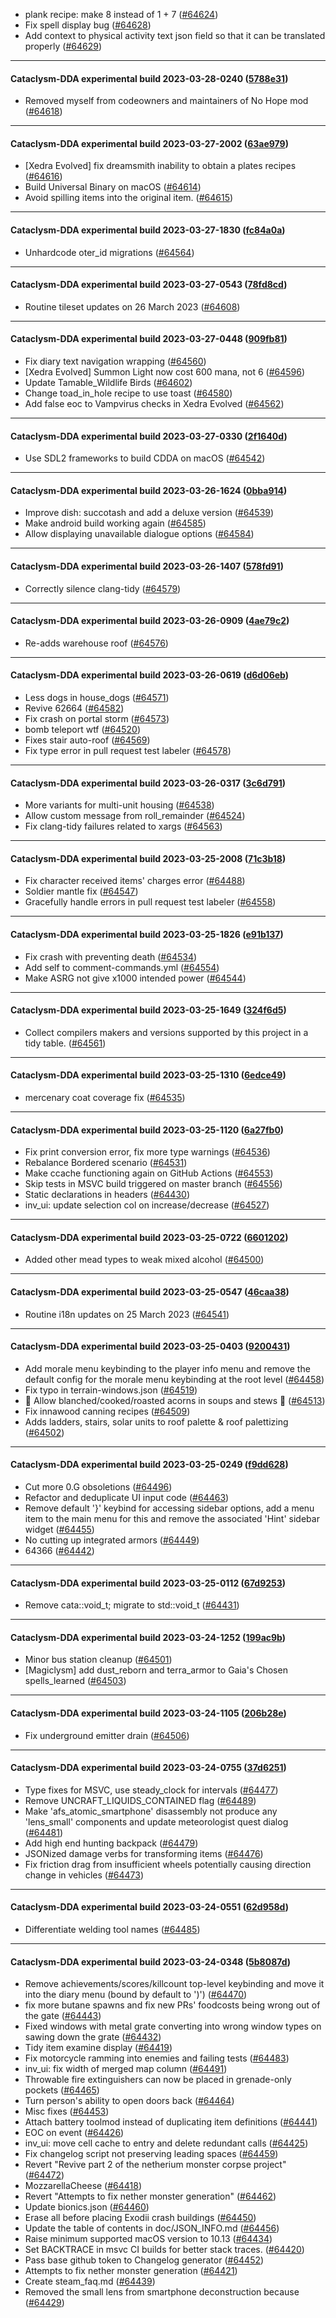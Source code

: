 * plank recipe: make 8 instead of 1 + 7 ([#64624](https://github.com/CleverRaven/Cataclysm-DDA/pull/64624))
* Fix spell display bug ([#64628](https://github.com/CleverRaven/Cataclysm-DDA/pull/64628))
* Add context to physical activity text json field so that it can be translated properly ([#64629](https://github.com/CleverRaven/Cataclysm-DDA/pull/64629))

---

#### Cataclysm-DDA experimental build 2023-03-28-0240 ([5788e31](https://github.com/CleverRaven/Cataclysm-DDA/releases/tag/cdda-experimental-2023-03-28-0240))

* Removed myself from codeowners and maintainers of No Hope mod ([#64618](https://github.com/CleverRaven/Cataclysm-DDA/pull/64618))

---

#### Cataclysm-DDA experimental build 2023-03-27-2002 ([63ae979](https://github.com/CleverRaven/Cataclysm-DDA/releases/tag/cdda-experimental-2023-03-27-2002))

* [Xedra Evolved] fix dreamsmith inability to obtain a plates recipes ([#64616](https://github.com/CleverRaven/Cataclysm-DDA/pull/64616))
* Build Universal Binary on macOS ([#64614](https://github.com/CleverRaven/Cataclysm-DDA/pull/64614))
* Avoid spilling items into the original item. ([#64615](https://github.com/CleverRaven/Cataclysm-DDA/pull/64615))

---

#### Cataclysm-DDA experimental build 2023-03-27-1830 ([fc84a0a](https://github.com/CleverRaven/Cataclysm-DDA/releases/tag/cdda-experimental-2023-03-27-1830))

* Unhardcode oter_id migrations ([#64564](https://github.com/CleverRaven/Cataclysm-DDA/pull/64564))

---

#### Cataclysm-DDA experimental build 2023-03-27-0543 ([78fd8cd](https://github.com/CleverRaven/Cataclysm-DDA/releases/tag/cdda-experimental-2023-03-27-0543))

* Routine tileset updates on 26 March 2023 ([#64608](https://github.com/CleverRaven/Cataclysm-DDA/pull/64608))

---

#### Cataclysm-DDA experimental build 2023-03-27-0448 ([909fb81](https://github.com/CleverRaven/Cataclysm-DDA/releases/tag/cdda-experimental-2023-03-27-0448))

* Fix diary text navigation wrapping ([#64560](https://github.com/CleverRaven/Cataclysm-DDA/pull/64560))
* [Xedra Evolved] Summon Light now cost 600 mana, not 6 ([#64596](https://github.com/CleverRaven/Cataclysm-DDA/pull/64596))
* Update Tamable_Wildlife Birds ([#64602](https://github.com/CleverRaven/Cataclysm-DDA/pull/64602))
* Change toad_in_hole recipe to use toast ([#64580](https://github.com/CleverRaven/Cataclysm-DDA/pull/64580))
* Add false eoc to Vampvirus checks in Xedra Evolved ([#64562](https://github.com/CleverRaven/Cataclysm-DDA/pull/64562))

---

#### Cataclysm-DDA experimental build 2023-03-27-0330 ([2f1640d](https://github.com/CleverRaven/Cataclysm-DDA/releases/tag/cdda-experimental-2023-03-27-0330))

* Use SDL2 frameworks to build CDDA on macOS ([#64542](https://github.com/CleverRaven/Cataclysm-DDA/pull/64542))

---

#### Cataclysm-DDA experimental build 2023-03-26-1624 ([0bba914](https://github.com/CleverRaven/Cataclysm-DDA/releases/tag/cdda-experimental-2023-03-26-1624))

* Improve dish: succotash and add a deluxe version ([#64539](https://github.com/CleverRaven/Cataclysm-DDA/pull/64539))
* Make android build working again ([#64585](https://github.com/CleverRaven/Cataclysm-DDA/pull/64585))
* Allow displaying unavailable dialogue options ([#64584](https://github.com/CleverRaven/Cataclysm-DDA/pull/64584))

---

#### Cataclysm-DDA experimental build 2023-03-26-1407 ([578fd91](https://github.com/CleverRaven/Cataclysm-DDA/releases/tag/cdda-experimental-2023-03-26-1407))

* Correctly silence clang-tidy ([#64579](https://github.com/CleverRaven/Cataclysm-DDA/pull/64579))

---

#### Cataclysm-DDA experimental build 2023-03-26-0909 ([4ae79c2](https://github.com/CleverRaven/Cataclysm-DDA/releases/tag/cdda-experimental-2023-03-26-0909))

* Re-adds warehouse roof ([#64576](https://github.com/CleverRaven/Cataclysm-DDA/pull/64576))

---

#### Cataclysm-DDA experimental build 2023-03-26-0619 ([d6d06eb](https://github.com/CleverRaven/Cataclysm-DDA/releases/tag/cdda-experimental-2023-03-26-0619))

* Less dogs in house_dogs ([#64571](https://github.com/CleverRaven/Cataclysm-DDA/pull/64571))
* Revive 62664 ([#64582](https://github.com/CleverRaven/Cataclysm-DDA/pull/64582))
* Fix crash on portal storm ([#64573](https://github.com/CleverRaven/Cataclysm-DDA/pull/64573))
* bomb teleport wtf ([#64520](https://github.com/CleverRaven/Cataclysm-DDA/pull/64520))
* Fixes stair auto-roof ([#64569](https://github.com/CleverRaven/Cataclysm-DDA/pull/64569))
* Fix type error in pull request test labeler ([#64578](https://github.com/CleverRaven/Cataclysm-DDA/pull/64578))

---

#### Cataclysm-DDA experimental build 2023-03-26-0317 ([3c6d791](https://github.com/CleverRaven/Cataclysm-DDA/releases/tag/cdda-experimental-2023-03-26-0317))

* More variants for multi-unit housing ([#64538](https://github.com/CleverRaven/Cataclysm-DDA/pull/64538))
* Allow custom message from roll_remainder ([#64524](https://github.com/CleverRaven/Cataclysm-DDA/pull/64524))
* Fix clang-tidy failures related to xargs ([#64563](https://github.com/CleverRaven/Cataclysm-DDA/pull/64563))

---

#### Cataclysm-DDA experimental build 2023-03-25-2008 ([71c3b18](https://github.com/CleverRaven/Cataclysm-DDA/releases/tag/cdda-experimental-2023-03-25-2008))

* Fix character received items' charges error ([#64488](https://github.com/CleverRaven/Cataclysm-DDA/pull/64488))
* Soldier mantle fix ([#64547](https://github.com/CleverRaven/Cataclysm-DDA/pull/64547))
* Gracefully handle errors in pull request test labeler ([#64558](https://github.com/CleverRaven/Cataclysm-DDA/pull/64558))

---

#### Cataclysm-DDA experimental build 2023-03-25-1826 ([e91b137](https://github.com/CleverRaven/Cataclysm-DDA/releases/tag/cdda-experimental-2023-03-25-1826))

* Fix crash with preventing death ([#64534](https://github.com/CleverRaven/Cataclysm-DDA/pull/64534))
* Add self to comment-commands.yml ([#64554](https://github.com/CleverRaven/Cataclysm-DDA/pull/64554))
* Make ASRG not give x1000 intended power ([#64544](https://github.com/CleverRaven/Cataclysm-DDA/pull/64544))

---

#### Cataclysm-DDA experimental build 2023-03-25-1649 ([324f6d5](https://github.com/CleverRaven/Cataclysm-DDA/releases/tag/cdda-experimental-2023-03-25-1649))

* Collect compilers makers and versions supported by this project in a tidy table. ([#64561](https://github.com/CleverRaven/Cataclysm-DDA/pull/64561))

---

#### Cataclysm-DDA experimental build 2023-03-25-1310 ([6edce49](https://github.com/CleverRaven/Cataclysm-DDA/releases/tag/cdda-experimental-2023-03-25-1310))

* mercenary coat coverage fix ([#64535](https://github.com/CleverRaven/Cataclysm-DDA/pull/64535))

---

#### Cataclysm-DDA experimental build 2023-03-25-1120 ([6a27fb0](https://github.com/CleverRaven/Cataclysm-DDA/releases/tag/cdda-experimental-2023-03-25-1120))

* Fix print conversion error, fix more type warnings ([#64536](https://github.com/CleverRaven/Cataclysm-DDA/pull/64536))
* Rebalance Bordered scenario ([#64531](https://github.com/CleverRaven/Cataclysm-DDA/pull/64531))
* Make ccache functioning again on GitHub Actions ([#64553](https://github.com/CleverRaven/Cataclysm-DDA/pull/64553))
* Skip tests in MSVC build triggered on master branch ([#64556](https://github.com/CleverRaven/Cataclysm-DDA/pull/64556))
* Static declarations in headers ([#64430](https://github.com/CleverRaven/Cataclysm-DDA/pull/64430))
* inv_ui: update selection col on increase/decrease ([#64527](https://github.com/CleverRaven/Cataclysm-DDA/pull/64527))

---

#### Cataclysm-DDA experimental build 2023-03-25-0722 ([6601202](https://github.com/CleverRaven/Cataclysm-DDA/releases/tag/cdda-experimental-2023-03-25-0722))

* Added other mead types to weak mixed alcohol ([#64500](https://github.com/CleverRaven/Cataclysm-DDA/pull/64500))

---

#### Cataclysm-DDA experimental build 2023-03-25-0547 ([46caa38](https://github.com/CleverRaven/Cataclysm-DDA/releases/tag/cdda-experimental-2023-03-25-0547))

* Routine i18n updates on 25 March 2023 ([#64541](https://github.com/CleverRaven/Cataclysm-DDA/pull/64541))

---

#### Cataclysm-DDA experimental build 2023-03-25-0403 ([9200431](https://github.com/CleverRaven/Cataclysm-DDA/releases/tag/cdda-experimental-2023-03-25-0403))

* Add morale menu keybinding to the player info menu and remove the default config for the morale menu keybinding at the root level ([#64458](https://github.com/CleverRaven/Cataclysm-DDA/pull/64458))
* Fix typo in terrain-windows.json ([#64519](https://github.com/CleverRaven/Cataclysm-DDA/pull/64519))
* 🌰 Allow blanched/cooked/roasted acorns in soups and stews 🍲 ([#64513](https://github.com/CleverRaven/Cataclysm-DDA/pull/64513))
* Fix innawood canning recipes ([#64509](https://github.com/CleverRaven/Cataclysm-DDA/pull/64509))
* Adds ladders, stairs, solar units to roof palette & roof palettizing ([#64502](https://github.com/CleverRaven/Cataclysm-DDA/pull/64502))

---

#### Cataclysm-DDA experimental build 2023-03-25-0249 ([f9dd628](https://github.com/CleverRaven/Cataclysm-DDA/releases/tag/cdda-experimental-2023-03-25-0249))

* Cut more 0.G obsoletions ([#64496](https://github.com/CleverRaven/Cataclysm-DDA/pull/64496))
* Refactor and deduplicate UI input code ([#64463](https://github.com/CleverRaven/Cataclysm-DDA/pull/64463))
* Remove default '}' keybind for accessing sidebar options, add a menu item to the main menu for this and remove the associated 'Hint' sidebar widget ([#64455](https://github.com/CleverRaven/Cataclysm-DDA/pull/64455))
* No cutting up integrated armors ([#64449](https://github.com/CleverRaven/Cataclysm-DDA/pull/64449))
* 64366 ([#64442](https://github.com/CleverRaven/Cataclysm-DDA/pull/64442))

---

#### Cataclysm-DDA experimental build 2023-03-25-0112 ([67d9253](https://github.com/CleverRaven/Cataclysm-DDA/releases/tag/cdda-experimental-2023-03-25-0112))

* Remove cata::void_t; migrate to std::void_t ([#64431](https://github.com/CleverRaven/Cataclysm-DDA/pull/64431))

---

#### Cataclysm-DDA experimental build 2023-03-24-1252 ([199ac9b](https://github.com/CleverRaven/Cataclysm-DDA/releases/tag/cdda-experimental-2023-03-24-1252))

* Minor bus station cleanup ([#64501](https://github.com/CleverRaven/Cataclysm-DDA/pull/64501))
* [Magiclysm] add dust_reborn and terra_armor to Gaia's Chosen spells_learned ([#64503](https://github.com/CleverRaven/Cataclysm-DDA/pull/64503))

---

#### Cataclysm-DDA experimental build 2023-03-24-1105 ([206b28e](https://github.com/CleverRaven/Cataclysm-DDA/releases/tag/cdda-experimental-2023-03-24-1105))

* Fix underground emitter drain ([#64506](https://github.com/CleverRaven/Cataclysm-DDA/pull/64506))

---

#### Cataclysm-DDA experimental build 2023-03-24-0755 ([37d6251](https://github.com/CleverRaven/Cataclysm-DDA/releases/tag/cdda-experimental-2023-03-24-0755))

* Type fixes for MSVC, use steady_clock for intervals ([#64477](https://github.com/CleverRaven/Cataclysm-DDA/pull/64477))
* Remove UNCRAFT_LIQUIDS_CONTAINED flag ([#64489](https://github.com/CleverRaven/Cataclysm-DDA/pull/64489))
* Make 'afs_atomic_smartphone' disassembly not produce any 'lens_small' components and update meteorologist quest dialog ([#64481](https://github.com/CleverRaven/Cataclysm-DDA/pull/64481))
* Add high end hunting backpack ([#64479](https://github.com/CleverRaven/Cataclysm-DDA/pull/64479))
* JSONized damage verbs for transforming items ([#64476](https://github.com/CleverRaven/Cataclysm-DDA/pull/64476))
* Fix friction drag from insufficient wheels potentially causing direction change in vehicles ([#64473](https://github.com/CleverRaven/Cataclysm-DDA/pull/64473))

---

#### Cataclysm-DDA experimental build 2023-03-24-0551 ([62d958d](https://github.com/CleverRaven/Cataclysm-DDA/releases/tag/cdda-experimental-2023-03-24-0551))

* Differentiate welding tool names ([#64485](https://github.com/CleverRaven/Cataclysm-DDA/pull/64485))

---

#### Cataclysm-DDA experimental build 2023-03-24-0348 ([5b8087d](https://github.com/CleverRaven/Cataclysm-DDA/releases/tag/cdda-experimental-2023-03-24-0348))

* Remove achievements/scores/killcount top-level keybinding and move it into the diary menu (bound by default to ')') ([#64470](https://github.com/CleverRaven/Cataclysm-DDA/pull/64470))
* fix more butane spawns and fix new PRs' foodcosts being wrong out of the gate ([#64443](https://github.com/CleverRaven/Cataclysm-DDA/pull/64443))
* Fixed windows with metal grate converting into wrong window types on sawing down the grate ([#64432](https://github.com/CleverRaven/Cataclysm-DDA/pull/64432))
* Tidy item examine display ([#64419](https://github.com/CleverRaven/Cataclysm-DDA/pull/64419))
* Fix motorcycle ramming into enemies and failing tests ([#64483](https://github.com/CleverRaven/Cataclysm-DDA/pull/64483))
* inv_ui: fix width of merged map column ([#64491](https://github.com/CleverRaven/Cataclysm-DDA/pull/64491))
* Throwable fire extinguishers can now be placed in grenade-only pockets ([#64465](https://github.com/CleverRaven/Cataclysm-DDA/pull/64465))
* Turn person's ability to open doors back ([#64464](https://github.com/CleverRaven/Cataclysm-DDA/pull/64464))
* Misc fixes ([#64453](https://github.com/CleverRaven/Cataclysm-DDA/pull/64453))
* Attach battery toolmod instead of duplicating item definitions ([#64441](https://github.com/CleverRaven/Cataclysm-DDA/pull/64441))
* EOC on event ([#64426](https://github.com/CleverRaven/Cataclysm-DDA/pull/64426))
* inv_ui: move cell cache to entry and delete redundant calls ([#64425](https://github.com/CleverRaven/Cataclysm-DDA/pull/64425))
* Fix changelog script not preserving leading spaces ([#64459](https://github.com/CleverRaven/Cataclysm-DDA/pull/64459))
* Revert "Revive part 2 of the netherium monster corpse project" ([#64472](https://github.com/CleverRaven/Cataclysm-DDA/pull/64472))
* MozzarellaCheese ([#64418](https://github.com/CleverRaven/Cataclysm-DDA/pull/64418))
* Revert "Attempts to fix nether monster generation" ([#64462](https://github.com/CleverRaven/Cataclysm-DDA/pull/64462))
* Update bionics.json ([#64460](https://github.com/CleverRaven/Cataclysm-DDA/pull/64460))
* Erase all before placing Exodii crash buildings ([#64450](https://github.com/CleverRaven/Cataclysm-DDA/pull/64450))
* Update the table of contents in doc/JSON_INFO.md ([#64456](https://github.com/CleverRaven/Cataclysm-DDA/pull/64456))
* Raise minimum supported macOS version to 10.13 ([#64434](https://github.com/CleverRaven/Cataclysm-DDA/pull/64434))
* Set BACKTRACE in msvc CI builds for better stack traces. ([#64420](https://github.com/CleverRaven/Cataclysm-DDA/pull/64420))
* Pass base github token to Changelog generator ([#64452](https://github.com/CleverRaven/Cataclysm-DDA/pull/64452))
* Attempts to fix nether monster generation ([#64421](https://github.com/CleverRaven/Cataclysm-DDA/pull/64421))
* Create steam_faq.md ([#64439](https://github.com/CleverRaven/Cataclysm-DDA/pull/64439))
* Removed the small lens from smartphone deconstruction because ([#64429](https://github.com/CleverRaven/Cataclysm-DDA/pull/64429))
